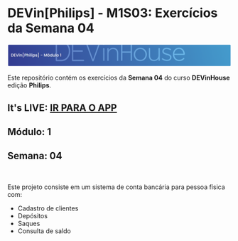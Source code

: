 # DEVin[Philips] - M1S03: Exercícios da Semana 04

![Afafa](../images/dih.png)


 Este repositório contém os exercícios da <strong>Semana 04</strong> do curso <strong>DEVinHouse</strong>  edição <strong>Philips</strong>.

## It's LIVE: [IR PARA O APP](https://dih-philips-week-exercises.herokuapp.com/M1S04/index.html)


## Módulo: 1

## Semana: 04

<br>

Este projeto consiste em um sistema de conta bancária para pessoa física com:

- Cadastro de clientes
- Depósitos
- Saques
- Consulta de saldo
